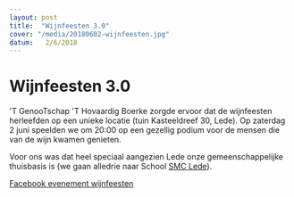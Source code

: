 ```yaml
---
layout: post
title:  "Wijnfeesten 3.0"
cover: "/media/20180602-wijnfeesten.jpg"
datum:   2/6/2018
---
```


# Wijnfeesten 3.0

'T GenooTschap 'T Hovaardig Boerke zorgde ervoor dat de wijnfeesten herleefden op een unieke locatie (tuin Kasteeldreef 30, Lede).
Op zaterdag 2 juni speelden we om 20:00 op een gezellig podium voor de mensen die van de wijn kwamen genieten.

Voor ons was dat heel speciaal aangezien Lede onze gemeenschappelijke thuisbasis is (we gaan alledrie naar School [SMC Lede](https://www.smclede.be/)).

[Facebook evenement wijnfeesten](https://www.facebook.com/events/867287176797266/)